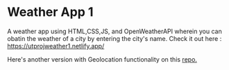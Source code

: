 # Weather App 1
A weather app using HTML,CSS,JS, and OpenWeatherAPI wherein you can obatin the weather of a city by entering the city's name. 
Check it out here :  https://utprojweather1.netlify.app/


Here's another version with Geolocation functionality on this [repo.](https://github.com/utk145/weather2)
